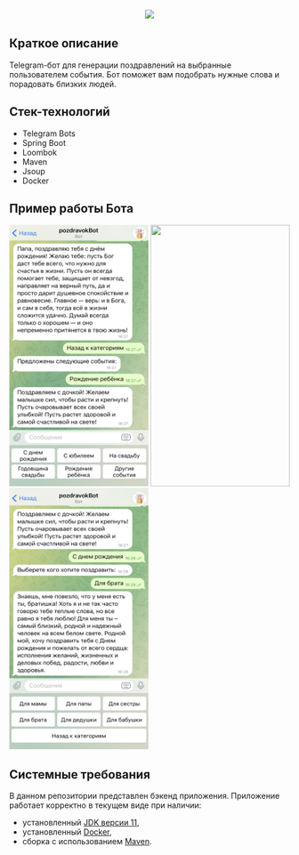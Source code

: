 <!-- PROJECT LOGO -->
<br />
<div align="center">
  <a href="https://github.com/github_username/repo_name">
 <img src="https://x-lines.ru/letters/i/cyrillicscript/1533/b4b4b6/40/0/kbzzw3d1cf5g644np74y.png">


  </a>

  <p align="center">
  </p>
</div>

## Краткое описание

Telegram-бот для генерации поздравлений на выбранные пользователем события. Бот поможет вам подобрать нужные слова и порадовать близких людей.

## Стек-технологий

* Telegram Bots
* Spring Boot
* Loombok
* Maven
* Jsoup
* Docker

## Пример работы Бота

<div class="img-div">
<img src="https://github.com/DmitreeV/pozdravokBot/blob/main/screenshots/IMG_2038.jpg" width="250" height="470">
<img src="https://github.com/DmitreeV/pozdravokBot/blob/main/screenshots/RPReplay_Final1683055584.gif" width="250" height="470">
<img src="https://github.com/DmitreeV/pozdravokBot/blob/main/screenshots/IMG_2039.jpg" width="250" height="470">
</div>

## Системные требования

В данном репозитории представлен бэкенд приложения.
Приложение работает корректно в текущем виде при наличии:

- установленный [JDK версии 11](https://docs.aws.amazon.com/corretto/),
- установленный [Docker](https://www.docker.com/products/docker-desktop/),
- сборка с использованием [Maven](https://maven.apache.org/).
